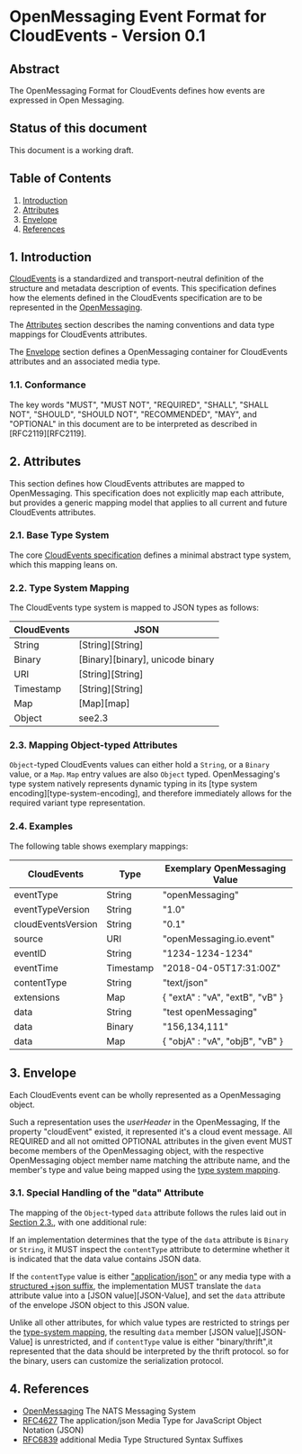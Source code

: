 # OpenMessaging Event Format for CloudEvents - Version 0.1

## Abstract

The OpenMessaging Format for CloudEvents defines how events are expressed in
Open Messaging.

## Status of this document

This document is a working draft.

## Table of Contents

1. [Introduction](#1-introduction)
2. [Attributes](#2-attributes)
3. [Envelope](#3-envelope)
4. [References](#4-references)

## 1. Introduction

[CloudEvents][CE] is a standardized and transport-neutral definition of the
structure and metadata description of events. This specification defines how
the elements defined in the CloudEvents specification are to be represented in
the [OpenMessaging][OpenMessaging].

The [Attributes](#2-attributes) section describes the naming conventions and
data type mappings for CloudEvents attributes.

The [Envelope](#3-envelope) section defines a OpenMessaging container for CloudEvents
attributes and an associated media type.

### 1.1. Conformance

The key words "MUST", "MUST NOT", "REQUIRED", "SHALL", "SHALL NOT", "SHOULD",
"SHOULD NOT", "RECOMMENDED", "MAY", and "OPTIONAL" in this document are to be
interpreted as described in [RFC2119][RFC2119].

## 2. Attributes

This section defines how CloudEvents attributes are mapped to OpenMessaging. This
specification does not explicitly map each attribute, but provides a generic
mapping model that applies to all current and future CloudEvents attributes.

### 2.1. Base Type System

The core [CloudEvents specification][CE] defines a minimal abstract type
system, which this mapping leans on.

### 2.2. Type System Mapping

The CloudEvents type system is mapped to JSON types as follows:

| CloudEvents | JSON
|--------------|-------------------------------------------------------------
| String       | [String][String]
| Binary       | [Binary][binary], unicode binary
| URI          | [String][String]
| Timestamp    | [String][String]
| Map          | [Map][map]
| Object       | see2.3

### 2.3. Mapping Object-typed Attributes

`Object`-typed CloudEvents values can either hold a `String`, or a `Binary`
value, or a `Map`. `Map` entry values are also `Object` typed. OpenMessaging's type
system natively represents dynamic typing in its [type system
encoding][type-system-encoding], and therefore immediately allows for the required
variant type representation.

### 2.4. Examples

The following table shows exemplary mappings:

| CloudEvents       | Type     | Exemplary OpenMessaging Value
|--------------------|----------|-------------------------------
| eventType          | String   | "openMessaging"
| eventTypeVersion   | String   | "1.0"
| cloudEventsVersion | String   | "0.1"
| source             | URI      | "openMessaging.io.event"
| eventID            | String   | "1234-1234-1234"
| eventTime          | Timestamp| "2018-04-05T17:31:00Z"
| contentType        | String   | "text/json"
| extensions         | Map      | { "extA" : "vA", "extB", "vB" }
| data               | String   | "test openMessaging"
| data               | Binary   | "156,134,111"
| data               | Map      | { "objA" : "vA", "objB", "vB" }

## 3. Envelope
Each CloudEvents event can be wholly represented as a OpenMessaging object.

Such a representation uses the *userHeader* in the OpenMessaging,
If the property "cloudEvent" existed, it represented it's a cloud event message.
All REQUIRED and all not omitted OPTIONAL attributes in the given event MUST
become members of the OpenMessaging object, with the respective OpenMessaging object member name
matching the attribute name, and the member's type and value being mapped using
the [type system mapping](#22-type-system-mapping).

### 3.1. Special Handling of the "data" Attribute

The mapping of the `Object`-typed `data` attribute follows the rules laid out
in [Section 2.3.](#23-mapping-object-typed-attributes), with one additional
rule:

If an implementation determines that the type of the `data` attribute is
`Binary` or `String`, it MUST inspect the `contentType` attribute to determine
whether it is indicated that the data value contains JSON data.

If the `contentType` value is either ["application/json"][RFC4627] or any media type
with a [structured +json suffix][RFC6839], the implementation MUST translate
the `data` attribute value into a [JSON value][JSON-Value], and set the `data`
attribute of the envelope JSON object to this JSON value.

Unlike all other attributes, for which value types are restricted to strings
per the [type-system mapping](#22-type-system-mapping), the resulting `data`
member [JSON value][JSON-Value] is unrestricted, and if `contentType` value is either "binary/thrift",it represented
that the data should be interpreted by the thrift protocol. so for the binary, users can customize 
the serialization protocol. 


## 4. References

- [OpenMessaging][OpenMessaging] The NATS Messaging System
- [RFC4627][RFC4627] The application/json Media Type for JavaScript Object Notation (JSON)
- [RFC6839][RFC6839] additional Media Type Structured Syntax Suffixes

[base64]: https://tools.ietf.org/html/rfc4648#section-4
[CE]: ./spec.md
[OpenMessaging]: https://github.com/openmessaging
[RFC4627]: https://tools.ietf.org/html/rfc4627
[RFC6839]: https://tools.ietf.org/html/rfc6839#section-3.1
